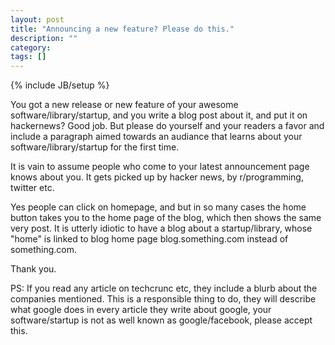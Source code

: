 ```yaml
---
layout: post
title: "Announcing a new feature? Please do this."
description: ""
category:
tags: []
---
```

{% include JB/setup %}

You got a new release or new feature of your awesome software/library/startup,
and you write a blog post about it, and put it on hackernews? Good job. But
please do yourself and your readers a favor and include a paragraph aimed
towards an audiance that learns about your software/library/startup for the
first time.

It is vain to assume people who come to your latest announcement page knows
about you. It gets picked up by hacker news, by r/programming, twitter etc.

Yes people can click on homepage, and but in so many cases the home button
takes you to the home page of the blog, which then shows the same very post. It
is utterly idiotic to have a blog about a startup/library, whose "home" is
linked to blog home page blog.something.com instead of something.com.

Thank you.

PS: If you read any article on techcrunc etc, they include a blurb about the
companies mentioned. This is a responsible thing to do, they will describe what
google does in every article they write about google, your software/startup is
not as well known as google/facebook, please accept this.
